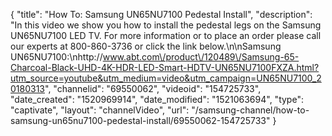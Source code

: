 {
    "title": "How To: Samsung UN65NU7100 Pedestal Install",
    "description": "In this video we show you how to install the pedestal legs on the Samsung UN65NU7100 LED TV.  For more information or to place an order please call our experts at 800-860-3736 or click the link below.\n\nSamsung UN65NU7100:\nhttp:\/\/www.abt.com\/product\/120489\/Samsung-65-Charcoal-Black-UHD-4K-HDR-LED-Smart-HDTV-UN65NU7100FXZA.html?utm_source=youtube&utm_medium=video&utm_campaign=UN65NU7100_20180313",
    "channelid": "69550062",
    "videoid": "154725733",
    "date_created": "1520969914",
    "date_modified": "1521063694",
    "type": "captivate",
    "layout": "channelVideo",
    "url": "\/samsung-channel\/how-to-samsung-un65nu7100-pedestal-install\/69550062-154725733"
}
